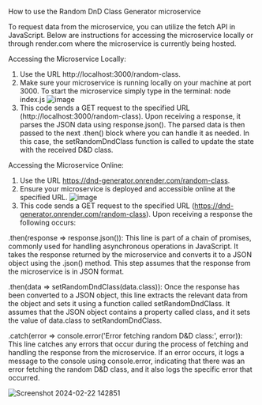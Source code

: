 How to use the Random DnD Class Generator microservice



To request data from the microservice, you can utilize the fetch API in JavaScript. Below are instructions for accessing the microservice locally or through render.com where the microservice is currently being hosted.

Accessing the Microservice Locally:

1) Use the URL http://localhost:3000/random-class.
2) Make sure your microservice is running locally on your machine at port 3000. To start the microservice simply type in the terminal: node index.js 
   ![image](https://github.com/cfeliciano7792/Random-DnD-Class-Generator/assets/96458958/1d920b94-6d5a-4cda-82bc-8b0876161f9a)
3) This code sends a GET request to the specified URL (http://localhost:3000/random-class). Upon receiving a response, it parses the JSON data using response.json(). The parsed data is then passed to the next .then() block where you can handle it as needed. In this case, the setRandomDndClass function is called to update the state with the received D&D class.


Accessing the Microservice Online:

1) Use the URL https://dnd-generator.onrender.com/random-class.
2) Ensure your microservice is deployed and accessible online at the specified URL.
   ![image](https://github.com/cfeliciano7792/Random-DnD-Class-Generator/assets/96458958/ff5d088c-6a19-448c-ac9a-a06faebfe4e7)
3) This code sends a GET request to the specified URL (https://dnd-generator.onrender.com/random-class). Upon receiving a response the following occurs:

.then(response => response.json()): This line is part of a chain of promises, commonly used for handling asynchronous operations in JavaScript. It takes the response returned by the microservice and converts it to a JSON object using the .json() method. This step assumes that the response from the microservice is in JSON format.

.then(data => setRandomDndClass(data.class)): Once the response has been converted to a JSON object, this line extracts the relevant data from the object and sets it using a function called setRandomDndClass. It assumes that the JSON object contains a property called class, and it sets the value of data.class to setRandomDndClass.

.catch(error => console.error('Error fetching random D&D class:', error)): This line catches any errors that occur during the process of fetching and handling the response from the microservice. If an error occurs, it logs a message to the console using console.error, indicating that there was an error fetching the random D&D class, and it also logs the specific error that occurred.


![Screenshot 2024-02-22 142851](https://github.com/cfeliciano7792/Random-DnD-Class-Generator/assets/96458958/51a8c6d9-d54c-47f9-b52e-07803240a6ce)
